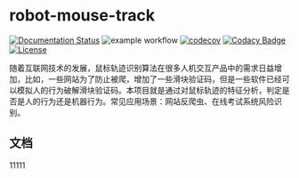 # robot-mouse-track

[![Documentation Status](https://readthedocs.org/projects/robot-mouse-track-recognition/badge/?version=latest)](https://robot-mouse-track-recognition.readthedocs.io/zh/latest/?badge=latest)
![example workflow](https://github.com/itmorn/robot-mouse-track/actions/workflows/main.yml/badge.svg)
[![codecov](https://codecov.io/gh/itmorn/robot-mouse-track/branch/main/graph/badge.svg)](https://codecov.io/gh/itmorn/robot-mouse-track)
[![Codacy Badge](https://app.codacy.com/project/badge/Grade/873baeb256bd4f1cbcf7f516897a3415)](https://www.codacy.com/gh/itmorn/robot-mouse-track/dashboard?utm_source=github.com&amp;utm_medium=referral&amp;utm_content=itmorn/robot-mouse-track&amp;utm_campaign=Badge_Grade)
[![License](https://img.shields.io/github/license/itmorn/robot-mouse-track.svg)](https://github.com/itmorn/robot-mouse-track/blob/main/LICENSE)

随着互联网技术的发展，鼠标轨迹识别算法在很多人机交互产品中的需求日益增加，比如，一些网站为了防止被爬，增加了一些滑块验证码，但是一些软件已经可以模拟人的行为破解滑块验证码。本项目就是通过对鼠标轨迹的特征分析，判定是否是人的行为还是机器行为。常见应用场景：网站反爬虫、在线考试系统风险识别。

## 文档
11111

